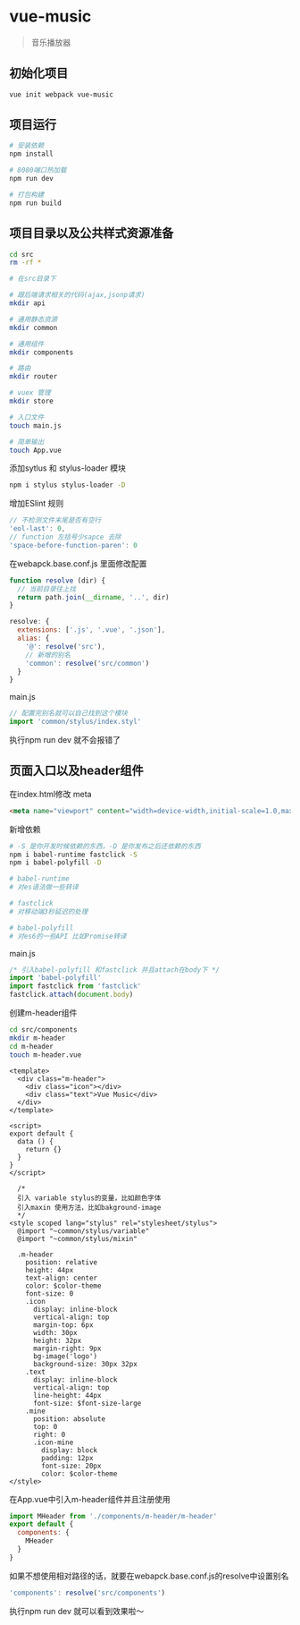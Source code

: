 # vue-music

> 音乐播放器

## 初始化项目

``` bash
vue init webpack vue-music
```

## 项目运行

``` bash
# 安装依赖
npm install

# 8080端口热加载
npm run dev

# 打包构建
npm run build
```

## 项目目录以及公共样式资源准备

``` bash
cd src
rm -rf *

# 在src目录下

# 跟后端请求相关的代码(ajax,jsonp请求)
mkdir api

# 通用静态资源
mkdir common

# 通用组件
mkdir components

# 路由
mkdir router

# vuex 管理
mkdir store

# 入口文件
touch main.js

# 简单输出
touch App.vue
```

添加sytlus 和 stylus-loader 模块
```bash
npm i stylus stylus-loader -D
```

增加ESlint 规则

```js
// 不检测文件末尾是否有空行
'eol-last': 0,
// function 左括号少sapce 去除
'space-before-function-paren': 0
```

在webapck.base.conf.js 里面修改配置
``` js
function resolve (dir) {
  // 当前目录往上找
  return path.join(__dirname, '..', dir)
}

resolve: {
  extensions: ['.js', '.vue', '.json'],
  alias: {
    '@': resolve('src'),
    // 新增的别名
    'common': resolve('src/common')
  }
}
```

main.js
```js
// 配置完别名就可以自己找到这个模块
import 'common/stylus/index.styl'
```

执行npm run dev 就不会报错了

## 页面入口以及header组件
在index.html修改 meta

```html
<meta name="viewport" content="width=device-width,initial-scale=1.0,maximum-scale=1.0,minimum-scale=1.0, user-scalable=no">
```

新增依赖
``` bash
# -S 是你开发时候依赖的东西，-D 是你发布之后还依赖的东西
npm i babel-runtime fastclick -S
npm i babel-polyfill -D

# babel-runtime
# 对es语法做一些转译

# fastclick
# 对移动端3秒延迟的处理

# babel-polyfill
# 对es6的一些API 比如Promise转译
```

main.js

```js
/* 引入babel-polyfill 和fastclick 并且attach在body下 */
import 'babel-polyfill'
import fastclick from 'fastclick'
fastclick.attach(document.body)
```

创建m-header组件
``` bash
cd src/components
mkdir m-header
cd m-header
touch m-header.vue
```

``` vue
<template>
  <div class="m-header">
    <div class="icon"></div>
    <div class="text">Vue Music</div>
  </div>
</template>

<script>
export default {
  data () {
    return {}
  }
}
</script>

  /*
  引入 variable stylus的变量，比如颜色字体
  引入maxin 使用方法，比如bakground-image
  */
<style scoped lang="stylus" rel="stylesheet/stylus">
  @import "~common/stylus/variable"
  @import "~common/stylus/mixin"

  .m-header
    position: relative
    height: 44px
    text-align: center
    color: $color-theme
    font-size: 0
    .icon
      display: inline-block
      vertical-align: top
      margin-top: 6px
      width: 30px
      height: 32px
      margin-right: 9px
      bg-image('logo')
      background-size: 30px 32px
    .text
      display: inline-block
      vertical-align: top
      line-height: 44px
      font-size: $font-size-large
    .mine
      position: absolute
      top: 0
      right: 0
      .icon-mine
        display: block
        padding: 12px
        font-size: 20px
        color: $color-theme
</style>

```

在App.vue中引入m-header组件并且注册使用
```js
import MHeader from './components/m-header/m-header'
export default {
  components: {
    MHeader
  }
}
```
如果不想使用相对路径的话，就要在webapck.base.conf.js的resolve中设置别名

```js
'components': resolve('src/components')
```

执行npm run dev 就可以看到效果啦～
